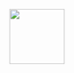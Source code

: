 <div id="header" align="center" width="200%">
  <img src="https://media.giphy.com/media/gjrYDwbjnK8x36xZIO/giphy.gif" width="100"/>
</div>
